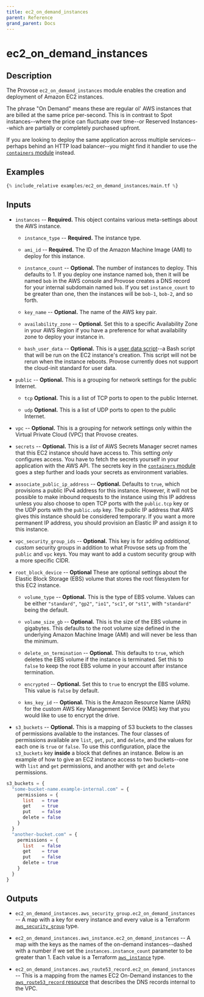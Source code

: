 ```yaml
---
title: ec2_on_demand_instances
parent: Reference
grand_parent: Docs
---
```


# ec2_on_demand_instances

## Description

The Provose `ec2_on_demand_instances` module enables the creation and deployment of Amazon EC2 instances.

The phrase "On Demand" means these are regular ol' AWS instances that are billed at the same price per-second. This is in contrast to Spot instances--where the price can fluctuate over time--or Reserved Instances--which are partially or completely purchased upfront.

If you are looking to deploy the same application across multiple services--perhaps behind an HTTP load balancer--you might find it handier to use the [`containers` module](../containers/) instead.

## Examples

```terraform
{% include_relative examples/ec2_on_demand_instances/main.tf %}
```

## Inputs

- `instances` -- **Required.** This object contains various meta-settings about the AWS instance.

  - `instance_type` -- **Required.** The instance type.

  - `ami_id` -- **Required.** The ID of the Amazon Machine Image (AMI) to deploy for this instance.

  - `instance_count` -- **Optional.** The number of instances to deploy. This defaults to 1. If you deploy one instance named `bob`, then it will be named `bob` in the AWS console and Provose creates a DNS record for your internal subdomain named `bob`. If you set `instance_count` to be greater than one, then the instances will be `bob-1`, `bob-2`, and so forth.

  - `key_name` -- **Optional.** The name of the AWS key pair.

  - `availability_zone` -- **Optional.** Set this to a specific Availability Zone in your AWS Region if you have a preference for what availability zone to deploy your instance in.

  - `bash_user_data` -- **Optional.** This is a [user data script](https://docs.aws.amazon.com/AWSEC2/latest/UserGuide/user-data.html)--a Bash script that will be run on the EC2 instance's creation. This script will not be rerun when the instance reboots. Provose currently does not support the cloud-init standard for user data.

- `public` -- **Optional.** This is a grouping for network settings for the public Internet.

  - `tcp` **Optional.** This is a list of TCP ports to open to the public Internet.

  - `udp` **Optional.** This is a list of UDP ports to open to the public Internet.

- `vpc` -- **Optional.** This is a grouping for network settings only within the Virtual Private Cloud (VPC) that Provose creates.

- `secrets` -- **Optional.** This is a _list_ of AWS Secrets Manager secret names that this EC2 instance should have access to. This setting _only_ configures access. You have to fetch the secrets yourself in your application with the AWS API. The secrets key in the [`containers` module](../containers/) goes a step further and loads your secrets as environment variables.

- `associate_public_ip_address` -- **Optional.** Defaults to `true`, which provisions a public IPv4 address for this instance. However, it will not be possible to make inbound requests to the instance using this IP address unless you also choose to open TCP ports with the `public.tcp` key or the UDP ports with the `public.udp` key. The public IP address that AWS gives this instance should be considered temporary. If you want a more permanent IP address, you should provision an Elastic IP and assign it to this instance.

- `vpc_security_group_ids` -- **Optional.** This key is for adding _additional, custom_ security groups in addition to what Provose sets up from the `public` and `vpc` keys. You may want to add a custom security group with a more specific CIDR.

- `root_block_device` -- **Optional** These are optional settings about the Elastic Block Storage (EBS) volume that stores the root filesystem for this EC2 instance.

  - `volume_type` -- **Optional.** This is the type of EBS volume. Values can be either `"standard"`, `"gp2"`, `"io1"`, `"sc1"`, or `"st1"`, with `"standard"` being the default.

  - `volume_size_gb` -- **Optional.** This is the size of the EBS volume in gigabytes. This defaults to the root volume size defined in the underlying Amazon Machine Image (AMI) and will never be less than the minimum.

  - `delete_on_termination` -- **Optional.** This defaults to `true`, which deletes the EBS volume if the instance is terminated. Set this to `false` to keep the root EBS volume in your account after instance termination.

  - `encrypted` -- **Optional.** Set this to `true` to encrypt the EBS volume. This value is `false` by default.

  - `kms_key_id` -- **Optional.** This is the Amazon Resource Name (ARN) for the custom AWS Key Management Service (KMS) key that you would like to use to encrypt the drive.

- `s3_buckets` -- **Optional.** This is a mapping of S3 buckets to the classes of permissions available to the instances. The four classes of permissions available are `list`, `get`, `put`, and `delete`, and the values for each one is `true` or `false`. To use this configuration, place the `s3_buckets` key **inside** a block that defines an instance. Below is an example of how to give an EC2 instance access to two buckets--one with `list` and `get` permissions, and another with `get` and `delete` permissions.

```terraform
s3_buckets = {
  "some-bucket-name.example-internal.com" = {
    permissions = {
      list   = true
      get    = true
      put    = false
      delete = false
    }
  }
  "another-bucket.com" = {
    permissions = {
      list   = false
      get    = true
      put    = false
      delete = true
    }
  }
}
```


## Outputs

- `ec2_on_demand_instances.aws_security_group.ec2_on_demand_instances` -- A map with a key for every instance and every value is a Terraform [`aws_security_group`](https://www.terraform.io/docs/providers/aws/r/security_group.html) type.

- `ec2_on_demand_instances.aws_instance.ec2_on_demand_instances` -- A map with the keys as the names of the on-demand instances--dashed with a number if we set the `instances.instance_count` parameter to be greater than 1. Each value is a Terraform [`aws_instance`](https://www.terraform.io/docs/providers/aws/r/instance.html) type.

- `ec2_on_demand_instances.aws_route53_record.ec2_on_demand_instances` -- This is a mapping from the names EC2 On-Demand instances to the [`aws_route53_record` resource](https://www.terraform.io/docs/providers/aws/r/route53_record.html) that describes the DNS records internal to the VPC.
